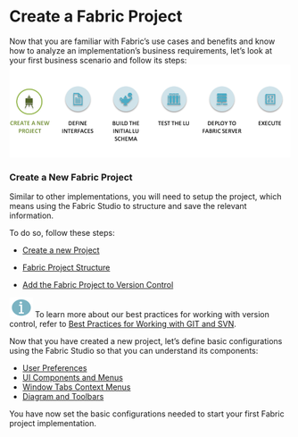 #  Create a Fabric Project

Now that you are familiar with Fabric’s use cases and benefits and know how to analyze an implementation’s business requirements, let’s look at your first business scenario and follow its steps: ![](/academy/Training_Level_1/03_fabric_basic_LU/images/fabric_main_flow_02.png)                                               

### Create a New Fabric Project

Similar to other implementations, you will need to setup the project, which means using the Fabric Studio to structure and save the relevant information.

To do so, follow these steps:

- [Create a new Project](/articles/04_fabric_studio/05_creating_a_new_project.md)

- [Fabric Project Structure](/articles/04_fabric_studio/08_fabric_project_tree.md)

- [Add the Fabric Project to Version Control](/articles/04_fabric_studio/06_adding_fabric_projects_to_version_control.md)  

  

![](/academy/Training_Level_1/03_fabric_basic_LU/images/information.png) To learn more about our best practices for working with version control, refer to [Best Practices for Working with GIT and SVN](/articles/04_fabric_studio/07_best_practices_for_working_with_GIT_and_SVN.md).



Now that you have created a new project, let’s define basic configurations using the Fabric Studio so that you can understand its components:

- [User Preferences](/articles/04_fabric_studio/04_user_preferences.md)
- [UI Components and Menus](/articles/04_fabric_studio/01_UI_components_and_menus.md)
- [Window Tabs Context Menus](/articles/04_fabric_studio/02_window_tab_context_menu.md)
- [Diagram and Toolbars](/articles/04_fabric_studio/03_diagram_and_toolbars.md)

 

You have now set the basic configurations needed to start your first Fabric project implementation. 


